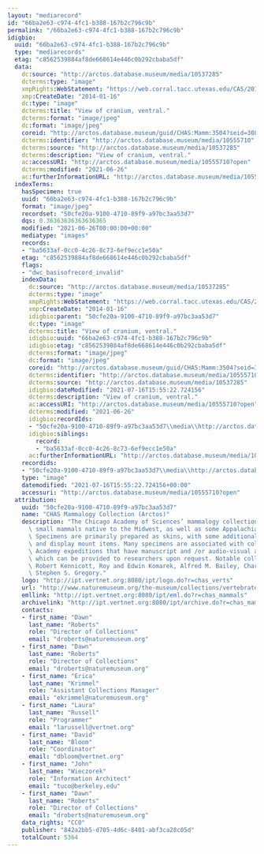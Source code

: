 ```yaml
---
layout: "mediarecord"
id: "66ba2e63-c974-4fc1-b388-167b2c796c9b"
permalink: "/66ba2e63-c974-4fc1-b388-167b2c796c9b"
idigbio:
  uuid: "66ba2e63-c974-4fc1-b388-167b2c796c9b"
  type: "mediarecords"
  etag: "c8562539884af8de668614e446c0b292cbaba5df"
  data:
    dc:source: "http://arctos.database.museum/media/10537285"
    dcterms:type: "image"
    xmpRights:WebStatement: "https://web.corral.tacc.utexas.edu/CAS/20161217-03/jpg/chas_mamm_3504.6.jpg"
    xmp:CreateDate: "2014-01-16"
    dc:type: "image"
    dcterms:title: "View of cranium, ventral."
    dcterms:format: "image/jpeg"
    dc:format: "image/jpeg"
    coreid: "http://arctos.database.museum/guid/CHAS:Mamm:3504?seid=3087592"
    dcterms:identifier: "http://arctos.database.museum/media/10555710"
    dcterms:source: "http://arctos.database.museum/media/10537285"
    dcterms:description: "View of cranium, ventral."
    ac:accessURI: "http://arctos.database.museum/media/10555710?open"
    dcterms:modified: "2021-06-26"
    ac:furtherInformationURL: "http://arctos.database.museum/media/10555710"
  indexTerms:
    hasSpecimen: true
    uuid: "66ba2e63-c974-4fc1-b388-167b2c796c9b"
    format: "image/jpeg"
    recordset: "50cfe20a-9100-4710-89f9-a97bc3aa53d7"
    dqs: 0.36363636363636365
    modified: "2021-06-26T00:00:00+00:00"
    mediatype: "images"
    records:
    - "ba5633af-0cc0-4c26-8c73-6ef9ecc1e50a"
    etag: "c8562539884af8de668614e446c0b292cbaba5df"
    flags:
    - "dwc_basisofrecord_invalid"
    indexData:
      dc:source: "http://arctos.database.museum/media/10537285"
      dcterms:type: "image"
      xmpRights:WebStatement: "https://web.corral.tacc.utexas.edu/CAS/20161217-03/jpg/chas_mamm_3504.6.jpg"
      xmp:CreateDate: "2014-01-16"
      idigbio:parent: "50cfe20a-9100-4710-89f9-a97bc3aa53d7"
      dc:type: "image"
      dcterms:title: "View of cranium, ventral."
      idigbio:uuid: "66ba2e63-c974-4fc1-b388-167b2c796c9b"
      idigbio:etag: "c8562539884af8de668614e446c0b292cbaba5df"
      dcterms:format: "image/jpeg"
      dc:format: "image/jpeg"
      coreid: "http://arctos.database.museum/guid/CHAS:Mamm:3504?seid=3087592"
      dcterms:identifier: "http://arctos.database.museum/media/10555710"
      dcterms:source: "http://arctos.database.museum/media/10537285"
      idigbio:dateModified: "2021-07-16T15:55:22.724156"
      dcterms:description: "View of cranium, ventral."
      ac:accessURI: "http://arctos.database.museum/media/10555710?open"
      dcterms:modified: "2021-06-26"
      idigbio:recordIds:
      - "50cfe20a-9100-4710-89f9-a97bc3aa53d7\\media\\http://arctos.database.museum/media/10555710"
      idigbio:siblings:
        record:
        - "ba5633af-0cc0-4c26-8c73-6ef9ecc1e50a"
      ac:furtherInformationURL: "http://arctos.database.museum/media/10555710"
    recordids:
    - "50cfe20a-9100-4710-89f9-a97bc3aa53d7\\media\\http://arctos.database.museum/media/10555710"
    type: "image"
    datemodified: "2021-07-16T15:55:22.724156+00:00"
    accessuri: "http://arctos.database.museum/media/10555710?open"
  attribution:
    uuid: "50cfe20a-9100-4710-89f9-a97bc3aa53d7"
    name: "CHAS Mammalogy Collection (Arctos)"
    description: "The Chicago Academy of Sciences’ mammalogy collection contains mostly\
      \ small mammals native to the Midwest, as well as some Appalachian species.\
      \ Specimens are primarily prepared as skins, with some additional osteological\
      \ and display mount items. Many specimens are associated with collectors or\
      \ Academy expeditions that have manuscript and /or audio-visual archival material,\
      \ which can be provided to researchers upon request. Notable collectors include\
      \ Robert Kennicott, Roy and Edwin Komarek, Alfred M. Bailey, Charles D. Brower,\
      \ Stephen S. Gregory."
    logo: "http://ipt.vertnet.org:8080/ipt/logo.do?r=chas_verts"
    url: "http://www.naturemuseum.org/the-museum/collections/vertebrates"
    emllink: "http://ipt.vertnet.org:8080/ipt/eml.do?r=chas_mammals"
    archivelink: "http://ipt.vertnet.org:8080/ipt/archive.do?r=chas_mammals"
    contacts:
    - first_name: "Dawn"
      last_name: "Roberts"
      role: "Director of Collections"
      email: "droberts@naturemuseum.org"
    - first_name: "Dawn"
      last_name: "Roberts"
      role: "Director of Collections"
      email: "droberts@naturemuseum.org"
    - first_name: "Erica"
      last_name: "Krimmel"
      role: "Assistant Collections Manager"
      email: "ekrimmel@naturemuseum.org"
    - first_name: "Laura"
      last_name: "Russell"
      role: "Programmer"
      email: "larussell@vertnet.org"
    - first_name: "David"
      last_name: "Bloom"
      role: "Coordinator"
      email: "dbloom@vertnet.org"
    - first_name: "John"
      last_name: "Wieczorek"
      role: "Information Architect"
      email: "tuco@berkeley.edu"
    - first_name: "Dawn"
      last_name: "Roberts"
      role: "Director of Collections"
      email: "droberts@naturemuseum.org"
    data_rights: "CC0"
    publisher: "842a2bb5-d705-4d6c-8401-abf3ca28c05d"
    totalCount: 5364
---
```

